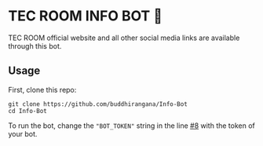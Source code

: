 # TEC ROOM INFO BOT 🤖

TEC ROOM official website and all other social media links are available through this bot.

## Usage

First, clone this repo:

```shell
git clone https://github.com/buddhirangana/Info-Bot
cd Info-Bot
```
To run the bot, change the `"BOT_TOKEN"` string in the line <a href="https://github.com/buddhirangana/Info-Bot/blob/main/bot.py#L8">#8</a> with the token of your bot. 

